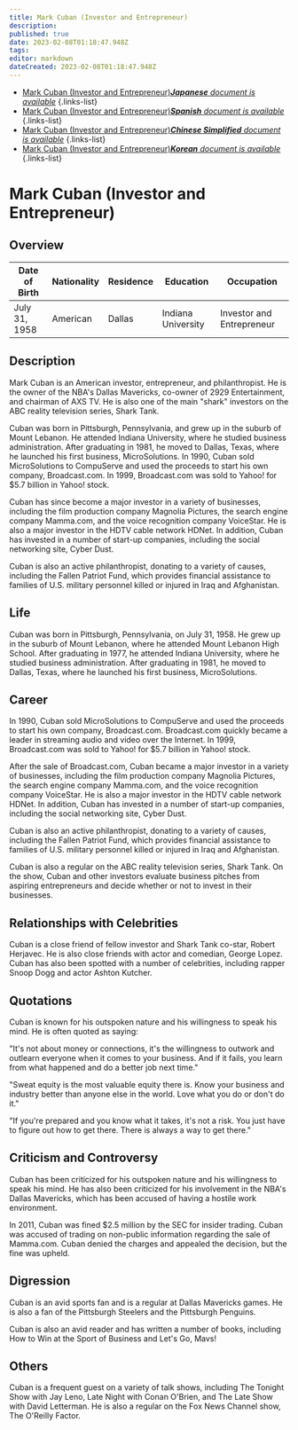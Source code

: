 ```yaml
---
title: Mark Cuban (Investor and Entrepreneur)
description: 
published: true
date: 2023-02-08T01:18:47.948Z
tags: 
editor: markdown
dateCreated: 2023-02-08T01:18:47.948Z
---
```


- [Mark Cuban (Investor and Entrepreneur)***Japanese** document is available*](/ja/Knowledge-base/Dictionary/Person/mark-cuban-investor-and-entrepreneur)
{.links-list}
- [Mark Cuban (Investor and Entrepreneur)***Spanish** document is available*](/es/Knowledge-base/Dictionary/Person/mark-cuban-investor-and-entrepreneur)
{.links-list}
- [Mark Cuban (Investor and Entrepreneur)***Chinese Simplified** document is available*](/zh/Knowledge-base/Dictionary/Person/mark-cuban-investor-and-entrepreneur)
{.links-list}
- [Mark Cuban (Investor and Entrepreneur)***Korean** document is available*](/ko/Knowledge-base/Dictionary/Person/mark-cuban-investor-and-entrepreneur)
{.links-list}


# Mark Cuban (Investor and Entrepreneur)

## Overview

| Date of Birth | Nationality | Residence | Education | Occupation |
| ------------- | ----------- | --------- | --------- | ---------- |
| July 31, 1958 | American    | Dallas    | Indiana University | Investor and Entrepreneur |

## Description

Mark Cuban is an American investor, entrepreneur, and philanthropist. He is the owner of the NBA's Dallas Mavericks, co-owner of 2929 Entertainment, and chairman of AXS TV. He is also one of the main "shark" investors on the ABC reality television series, Shark Tank.

Cuban was born in Pittsburgh, Pennsylvania, and grew up in the suburb of Mount Lebanon. He attended Indiana University, where he studied business administration. After graduating in 1981, he moved to Dallas, Texas, where he launched his first business, MicroSolutions. In 1990, Cuban sold MicroSolutions to CompuServe and used the proceeds to start his own company, Broadcast.com. In 1999, Broadcast.com was sold to Yahoo! for $5.7 billion in Yahoo! stock.

Cuban has since become a major investor in a variety of businesses, including the film production company Magnolia Pictures, the search engine company Mamma.com, and the voice recognition company VoiceStar. He is also a major investor in the HDTV cable network HDNet. In addition, Cuban has invested in a number of start-up companies, including the social networking site, Cyber Dust.

Cuban is also an active philanthropist, donating to a variety of causes, including the Fallen Patriot Fund, which provides financial assistance to families of U.S. military personnel killed or injured in Iraq and Afghanistan.

## Life

Cuban was born in Pittsburgh, Pennsylvania, on July 31, 1958. He grew up in the suburb of Mount Lebanon, where he attended Mount Lebanon High School. After graduating in 1977, he attended Indiana University, where he studied business administration. After graduating in 1981, he moved to Dallas, Texas, where he launched his first business, MicroSolutions.

## Career

In 1990, Cuban sold MicroSolutions to CompuServe and used the proceeds to start his own company, Broadcast.com. Broadcast.com quickly became a leader in streaming audio and video over the Internet. In 1999, Broadcast.com was sold to Yahoo! for $5.7 billion in Yahoo! stock.

After the sale of Broadcast.com, Cuban became a major investor in a variety of businesses, including the film production company Magnolia Pictures, the search engine company Mamma.com, and the voice recognition company VoiceStar. He is also a major investor in the HDTV cable network HDNet. In addition, Cuban has invested in a number of start-up companies, including the social networking site, Cyber Dust.

Cuban is also an active philanthropist, donating to a variety of causes, including the Fallen Patriot Fund, which provides financial assistance to families of U.S. military personnel killed or injured in Iraq and Afghanistan.

Cuban is also a regular on the ABC reality television series, Shark Tank. On the show, Cuban and other investors evaluate business pitches from aspiring entrepreneurs and decide whether or not to invest in their businesses.

## Relationships with Celebrities

Cuban is a close friend of fellow investor and Shark Tank co-star, Robert Herjavec. He is also close friends with actor and comedian, George Lopez. Cuban has also been spotted with a number of celebrities, including rapper Snoop Dogg and actor Ashton Kutcher.

## Quotations

Cuban is known for his outspoken nature and his willingness to speak his mind. He is often quoted as saying:

"It's not about money or connections, it's the willingness to outwork and outlearn everyone when it comes to your business. And if it fails, you learn from what happened and do a better job next time."

"Sweat equity is the most valuable equity there is. Know your business and industry better than anyone else in the world. Love what you do or don't do it."

"If you're prepared and you know what it takes, it's not a risk. You just have to figure out how to get there. There is always a way to get there."

## Criticism and Controversy

Cuban has been criticized for his outspoken nature and his willingness to speak his mind. He has also been criticized for his involvement in the NBA's Dallas Mavericks, which has been accused of having a hostile work environment.

In 2011, Cuban was fined $2.5 million by the SEC for insider trading. Cuban was accused of trading on non-public information regarding the sale of Mamma.com. Cuban denied the charges and appealed the decision, but the fine was upheld.

## Digression

Cuban is an avid sports fan and is a regular at Dallas Mavericks games. He is also a fan of the Pittsburgh Steelers and the Pittsburgh Penguins.

Cuban is also an avid reader and has written a number of books, including How to Win at the Sport of Business and Let's Go, Mavs!

## Others

Cuban is a frequent guest on a variety of talk shows, including The Tonight Show with Jay Leno, Late Night with Conan O'Brien, and The Late Show with David Letterman. He is also a regular on the Fox News Channel show, The O'Reilly Factor.